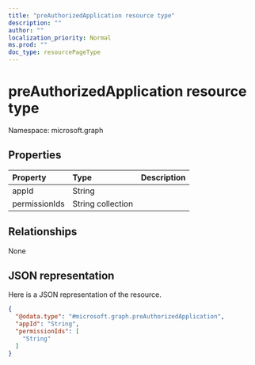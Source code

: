 ```yaml
---
title: "preAuthorizedApplication resource type"
description: ""
author: ""
localization_priority: Normal
ms.prod: ""
doc_type: resourcePageType
---
```


# preAuthorizedApplication resource type


Namespace: microsoft.graph



## Properties
|Property|Type|Description|
|:---|:---|:---|
|appId|String||
|permissionIds|String collection||

## Relationships
None

## JSON representation
Here is a JSON representation of the resource.
<!-- {
  "blockType": "resource",
  "@odata.type": "microsoft.graph.preAuthorizedApplication"
}
-->
``` json
{
  "@odata.type": "#microsoft.graph.preAuthorizedApplication",
  "appId": "String",
  "permissionIds": [
    "String"
  ]
}
```

